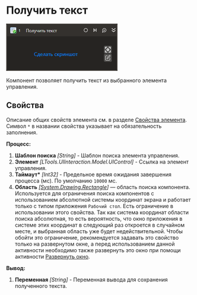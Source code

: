 # Получить текст

![](../../../resources/activities/basic/uiinteraction/get-text-activity.png)

Компонент позволяет получить текст из выбранного элемента управления.

## Свойства
Описание общих свойств элемента см. в разделе [Свойства элемента](https://docs.primo-rpa.ru/primo-rpa/primo-studio/process/elements#svoistva-elementa).\
Символ `*` в названии свойства указывает на обязательность заполнения.

**Процесс:**
1. **Шаблон поиска** *[String]* - Шаблон поиска элемента управления.
1. **Элемент** *[LTools.UIInteraction.Model.UIControl]* - Ссылка на элемент управления.
1. **Таймаут\*** *[Int32]* - Предельное время ожидания завершения процесса (мс). По умолчанию `10000` мс.
1. **Область** *[[System.Drawing.Rectangle](https://learn.microsoft.com/ru-ru/dotnet/api/system.drawing.rectangle?view=netcore-3.0)]* — область поиска компонента. Используется для ограничения поиска компонентов с использованием абсолютной системы координат экрана и работает только с типом приложения `Рабочий стол`. Есть ограничение в использовании этого свойства. Так как система координат области поиска абсолютная, то есть вероятность, что окно приложения в системе этих координат в следующий раз откроется в случайном месте, и выбранная область уже будет недействительной. Чтобы обойти это ограничение, рекомендуется задавать это свойство только на развернутом окне, а перед использованием данной активности необходимо также развернуть это окно при помощи активности [Развернуть окно](https://docs.primo-rpa.ru/primo-rpa/g_elements/vstroennye-dlya-linux/els-desktop/el-desktop-maximize).

**Вывод:**
1. **Переменная** *[String]* - Переменная вывода для сохранения полученного текста.
